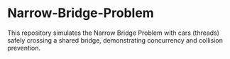 # Narrow-Bridge-Problem
This repository simulates the Narrow Bridge Problem with cars (threads) safely crossing a shared bridge, demonstrating concurrency and collision prevention.
